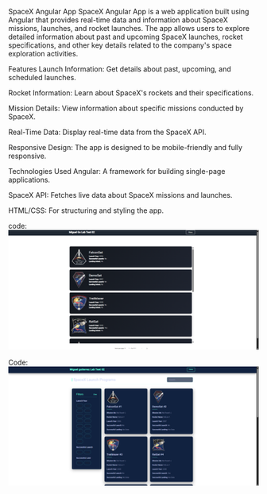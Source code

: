 SpaceX Angular App
SpaceX Angular App is a web application built using Angular that provides real-time data and information about SpaceX missions, launches, and rocket launches. The app allows users to explore detailed information about past and upcoming SpaceX launches, rocket specifications, and other key details related to the company's space exploration activities.

Features
Launch Information: Get details about past, upcoming, and scheduled launches.

Rocket Information: Learn about SpaceX's rockets and their specifications.

Mission Details: View information about specific missions conducted by SpaceX.

Real-Time Data: Display real-time data from the SpaceX API.

Responsive Design: The app is designed to be mobile-friendly and fully responsive.

Technologies Used
Angular: A framework for building single-page applications.

SpaceX API: Fetches live data about SpaceX missions and launches.

HTML/CSS: For structuring and styling the app.

code:![Iamge ALt](https://github.com/MigueGs/101449899_labtest2/blob/05d36ca622d33b6d6e179cc589e9e2bb2c457b8c/imagen%201%20.png)

Code:![iamge ALt](https://github.com/MigueGs/101449899_labtest2/blob/29d70428622daf43db4a966724d9cf7cf1902f73/imagen%202.png)
